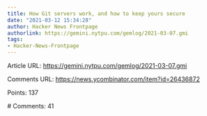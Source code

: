 ```yaml
---
title: How Git servers work, and how to keep yours secure
date: "2021-03-12 15:34:28"
author: Hacker News Frontpage
authorlink: https://gemini.nytpu.com/gemlog/2021-03-07.gmi
tags:
- Hacker-News-Frontpage
---
```


<p>Article URL: <a href="https://gemini.nytpu.com/gemlog/2021-03-07.gmi">https://gemini.nytpu.com/gemlog/2021-03-07.gmi</a></p>
<p>Comments URL: <a href="https://news.ycombinator.com/item?id=26436872">https://news.ycombinator.com/item?id=26436872</a></p>
<p>Points: 137</p>
<p># Comments: 41</p>
